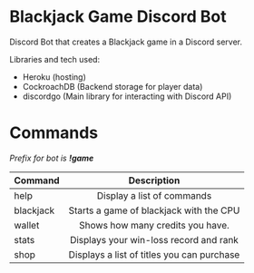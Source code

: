 # Blackjack Game Discord Bot

Discord Bot that creates a Blackjack game in a Discord server.

Libraries and tech used:
- Heroku (hosting)
- CockroachDB (Backend storage for player data)
- discordgo (Main library for interacting with Discord API)

# Commands

*Prefix for bot is **!game***

| Command        | Description  |
| ------------- |:-------------:|
| help  | Display a list of commands |
| blackjack  | Starts a game of blackjack with the CPU |
| wallet | Shows how many credits you have. |
| stats | Displays your win-loss record and rank |
| shop | Displays a list of titles you can purchase |